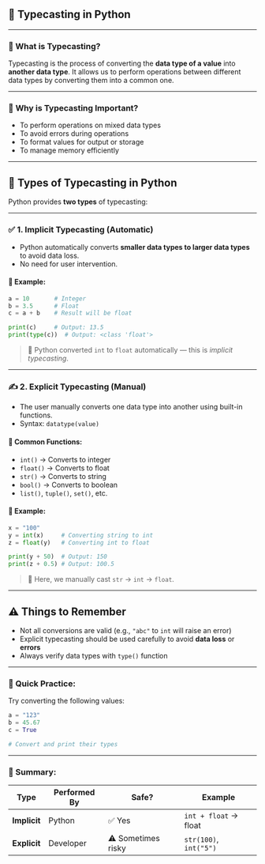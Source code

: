 ## 🧠 **Typecasting in Python**

---

### 🔄 What is Typecasting?

Typecasting is the process of converting the **data type of a value** into **another data type**. It allows us to perform operations between different data types by converting them into a common one.

---

### 📌 **Why is Typecasting Important?**

* To perform operations on mixed data types
* To avoid errors during operations
* To format values for output or storage
* To manage memory efficiently

---

## 🔸 **Types of Typecasting in Python**

Python provides **two types** of typecasting:

---

### ✅ 1. **Implicit Typecasting** (Automatic)

* Python automatically converts **smaller data types to larger data types** to avoid data loss.
* No need for user intervention.

#### 🔹 Example:

```python
a = 10       # Integer
b = 3.5      # Float
c = a + b    # Result will be float

print(c)     # Output: 13.5
print(type(c))  # Output: <class 'float'>
```

> 🧠 Python converted `int` to `float` automatically — this is *implicit typecasting*.

---

### ✍️ 2. **Explicit Typecasting** (Manual)

* The user manually converts one data type into another using built-in functions.
* Syntax: `datatype(value)`

#### 🔹 Common Functions:

* `int()` → Converts to integer
* `float()` → Converts to float
* `str()` → Converts to string
* `bool()` → Converts to boolean
* `list()`, `tuple()`, `set()`, etc.

#### 🔹 Example:

```python
x = "100"
y = int(x)     # Converting string to int
z = float(y)   # Converting int to float

print(y + 50)  # Output: 150
print(z + 0.5) # Output: 100.5
```

> 🔧 Here, we manually cast `str` → `int` → `float`.

---

## ⚠️ Things to Remember

* Not all conversions are valid (e.g., `"abc"` to `int` will raise an error)
* Explicit typecasting should be used carefully to avoid **data loss** or **errors**
* Always verify data types with `type()` function

---

### 🧪 Quick Practice:

Try converting the following values:

```python
a = "123"
b = 45.67
c = True

# Convert and print their types
```

---

### 🚀 Summary:

| Type         | Performed By | Safe?              | Example                |
| ------------ | ------------ | ------------------ | ---------------------- |
| **Implicit** | Python       | ✅ Yes              | `int + float` → float  |
| **Explicit** | Developer    | ⚠️ Sometimes risky | `str(100)`, `int("5")` |